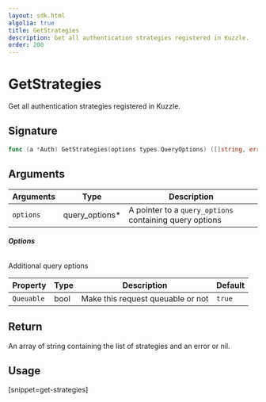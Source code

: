 ```yaml
---
layout: sdk.html
algolia: true
title: GetStrategies
description: Get all authentication strategies registered in Kuzzle.
order: 200
---
```


# GetStrategies

Get all authentication strategies registered in Kuzzle.

## Signature

```go
func (a *Auth) GetStrategies(options types.QueryOptions) ([]string, error)
```

## Arguments

| Arguments    | Type    | Description
|--------------|---------|-------------
| `options`  | query_options*    | A pointer to a `query_options` containing query options

###### **Options**

Additional query options

| Property     | Type    | Description                       | Default
| ---------- | ------- | --------------------------------- | -------
| `Queuable` | bool | Make this request queuable or not | `true`

## Return

An array of string containing the list of strategies and an error or nil.

## Usage

[snippet=get-strategies]
